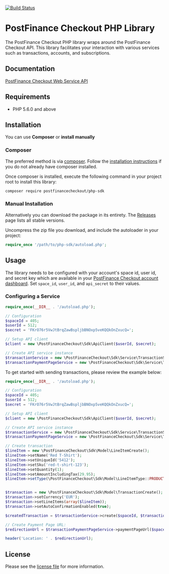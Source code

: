 [![Build Status](https://travis-ci.org/pfpayments/php-sdk.svg?branch=master)](https://travis-ci.org/pfpayments/php-sdk)

# PostFinance Checkout PHP Library

The PostFinance Checkout PHP library wraps around the PostFinance Checkout API. This library facilitates your interaction with various services such as transactions, accounts, and subscriptions.


## Documentation

[PostFinance Checkout Web Service API](https://www.postfinance-checkout.ch/doc/api/web-service)

## Requirements

- PHP 5.6.0 and above

## Installation

You can use **Composer** or **install manually**

### Composer

The preferred method is via [composer](https://getcomposer.org). Follow the
[installation instructions](https://getcomposer.org/doc/00-intro.md) if you do not already have
composer installed.

Once composer is installed, execute the following command in your project root to install this library:

```sh
composer require postfinancecheckout/php-sdk
```

### Manual Installation

Alternatively you can download the package in its entirety. The [Releases](../../releases) page lists all stable versions.

Uncompress the zip file you download, and include the autoloader in your project:

```php
require_once '/path/to/php-sdk/autoload.php';
```

## Usage
The library needs to be configured with your account's space id, user id, and secret key which are available in your [PostFinance Checkout
account dashboard](https://www.postfinance-checkout.ch/account/select). Set `space_id`, `user_id`, and `api_secret` to their values.

### Configuring a Service

```php
require_once(__DIR__ . '/autoload.php');

// Configuration
$spaceId = 405;
$userId = 512;
$secret = 'FKrO76r5VwJtBrqZawBspljbBNOxp5veKQQkOnZxucQ=';

// Setup API client
$client = new \PostFinanceCheckout\Sdk\ApiClient($userId, $secret);

// Create API service instance
$transactionService = new \PostFinanceCheckout\Sdk\Service\TransactionService($client);
$transactionPaymentPageService = new \PostFinanceCheckout\Sdk\Service\TransactionPaymentPageService($client);

```

To get started with sending transactions, please review the example below:

```php
require_once(__DIR__ . '/autoload.php');

// Configuration
$spaceId = 405;
$userId = 512;
$secret = 'FKrO76r5VwJtBrqZawBspljbBNOxp5veKQQkOnZxucQ=';

// Setup API client
$client = new \PostFinanceCheckout\Sdk\ApiClient($userId, $secret);

// Create API service instance
$transactionService = new \PostFinanceCheckout\Sdk\Service\TransactionService($client);
$transactionPaymentPageService = new \PostFinanceCheckout\Sdk\Service\TransactionPaymentPageService($client);

// Create transaction
$lineItem = new \PostFinanceCheckout\Sdk\Model\LineItemCreate();
$lineItem->setName('Red T-Shirt');
$lineItem->setUniqueId('5412');
$lineItem->setSku('red-t-shirt-123');
$lineItem->setQuantity(1);
$lineItem->setAmountIncludingTax(29.95);
$lineItem->setType(\PostFinanceCheckout\Sdk\Model\LineItemType::PRODUCT);


$transaction = new \PostFinanceCheckout\Sdk\Model\TransactionCreate();
$transaction->setCurrency('EUR');
$transaction->setLineItems(array($lineItem));
$transaction->setAutoConfirmationEnabled(true);

$createdTransaction = $transactionService->create($spaceId, $transaction);

// Create Payment Page URL:
$redirectionUrl = $transactionPaymentPageService->paymentPageUrl($spaceId, $createdTransaction->getId());

header('Location: ' . $redirectionUrl);

```

## License

Please see the [license file](https://github.com/pfpayments/php-sdk/blob/master/LICENSE) for more information.
